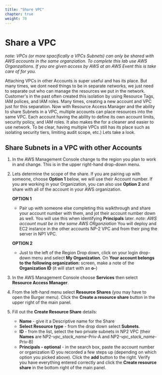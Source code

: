 ```yaml
---
title: "Share VPC"
chapter: true
weight: 70
---
```


# Share a VPC

*note: VPCs (or more spacifically a VPCs Subnets) can only be shared with AWS accounts in the same organziation. To complete this lab use AWS Organzaitions. If you are given access by AWS at an AWS Event this is take care of for you.*

Attaching VPCs in other Accounts is super useful and has its place. But many times, we dont need things to be in separate networks, we just need to separate out who can manage the resources we put in the network. Customer's in the past often created this isolation by using Resource Tags, IAM polices, and IAM roles. Many times, creating a new account and VPC just for this separation. Now with Resource Access Manager and the ability to share Subnets in a VPC, multiple accounts can place resources into the same VPC. Each account having the ability to define its own account limits, security policy, and IAM roles. It also makes the for a cleaner and easier to use network. To be clear, having multiple VPCs still has its place such as isolating security tiers, limiting audit scope, etc.) Lets take a look.

## Share Subnets in a VPC with other Accounts

1. In the AWS Management Console change to the region you plan to work in and change. This is in the upper right-hand drop-down menu.

1. Lets determine the scope of the share. If you are pairing up with someone, choose **Option 1** below, we will use their Account number. If you are working in your Organization, you can also use **Option 2** and share with all of the account in your AWS organization.

   **OPTION 1**

   - Pair up with someone else completing this walkthrough and share your account number with them, and jot their account number down as well. You will use this when identifying **Principals** later. *note: AWS account must be in the same AWS ORganziation*
     You will deploy and EC2 instance in the other accounts NP-2 VPC and from their ping the server in NP1 VPC.

   **OPTION 2**

   - Just to the left of the Region Drop down, click on your login drop-down menu and select **My Organization**. On **Your account belongs to the following organization:** screen, make a note of the **Organization ID** (it will start with an **o-**)

1. In the AWS Management Console choose **Services** then select **Resource Access Manager**.

1. From the left-hand menu select **Resource Shares** (you may have to open the Burger menu). Click the **Create a resource share** button in the upper right of the main panel.

1. Fill out the **Create Resource Share** details:

   - **Name** - give it a Descriptive name for the Share
   - **Select Resource type** - from the drop down select **Subnets**.
   - **ID** - from the list, select the two private subnets in NP2 VPC (their **Names** are NP2-_vpc_stack_name_-Priv-A and NP2-_vpc_stack_name_-Priv-B)
   - **Principals - optional** - in the search box, paste the account number or organization ID you recorded a few steps up (depending on which option you picked above). Click the **add** button to the right.
     Verify you have everything entered correctly and click the **Create resource share** in the bottom right of the main panel.
